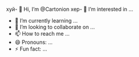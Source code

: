 хуй- 👋 Hi, I’m @Cartonion
хер- 👀 I’m interested in ...
- 🌱 I’m currently learning ...
- 💞️ I’m looking to collaborate on ...
- 📫 How to reach me ...
- 😄 Pronouns: ...
- ⚡ Fun fact: ...

<!---
Cartonion/Cartonion is a ✨ special ✨ repository because its `README.md` (this file) appears on your GitHub profile.
You can click the Preview link to take a look at your changes.
--->
